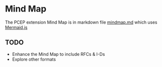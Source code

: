 # Mind Map
The PCEP extension Mind Map is in markdown file [mindmap.md](./mindmap.md) which uses [Mermaid.js](https://mermaid.js.org/syntax/mindmap.html)

## TODO
- Enhance the Mind Map to include RFCs & I-Ds
- Explore other formats
